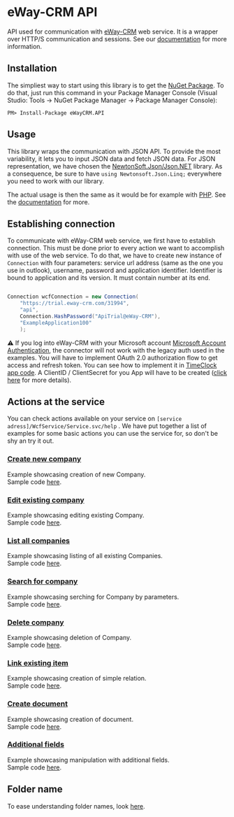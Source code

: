 # eWay-CRM API
API used for communication with [eWay-CRM](http://www.eway-crm.com/) web service. It is a wrapper over HTTP/S communication and sessions. See our [documentation](https://kb.eway-crm.com/documentation/6-add-ins/6-7-api-1) for more information. 

## Installation
The simpliest way to start using this library is to get the  [NuGet Package](https://www.nuget.org/packages/eWayCRM.API). To do that, just run this command in your Package Manager Console (Visual Studio: Tools -> NuGet Package Manager -> Package Manager Console):

```
PM> Install-Package eWayCRM.API
```

## Usage

This library wraps the communication with JSON API. To provide the most variability, it lets you to input JSON data and fetch JSON data. For JSON representation, we have chosen the  [NewtonSoft.Json/Json.NET](https://www.newtonsoft.com/json)  library. As a consequence, be sure to have  `using Newtonsoft.Json.Linq;`  everywhere you need to work with our library.

The actual usage is then the same as it would be for example with  [PHP](https://github.com/rstefko/eway-crm-php-lib). See the [documentation](https://kb.eway-crm.com/documentation/6-add-ins/6-7-api-1)  for more.

## Establishing connection
To communicate with eWay-CRM web service, we first have to establish connection. This must be done prior to every action we want to accomplish with use of the web service. To do that, we have to  create new instance of ```Connection``` with four parameters: service url address (same as the one you use in outlook), username, password and application identifier. Identifier is bound to application and its version. It must contain number at its end.
```C#

Connection wcfConnection = new Connection(
	"https://trial.eway-crm.com/31994",
	"api",
	Connection.HashPassword("ApiTrial@eWay-CRM"),
	"ExampleApplication100"
	);

```

⚠️ If you log into eWay-CRM with your Microsoft account [Microsoft Account Authentication](https://kb.eway-crm.com/documentation/2-installation/2-3-installation-the-server-part/adjust-eway-crm-web-service-for-azure-login-office-365?set_language=en), the connector will not work with the legacy auth used in the examples. You will have to implement OAuth 2.0 authorization flow to get access and refresh token. You can see how to implement it in [TimeClock app code](https://github.com/rstefko/TimeClock/commit/5e86941c159e964c273ca3eaed9c2c59f2ced6ed). A ClientID / ClientSecret for you App will have to be created ([click here](https://kb.eway-crm.com/en/documentation/6-add-ins/integration-with-wordpress-1/integration-with-wordpress) for more details).

## Actions at the service

You can check actions available on your service on  `[service adress]/WcfService/Service.svc/help`  . We have put together a list of examples for some basic actions you can use the service for, so don't be shy an try it out.

### [Create new company](Examples/CreateNewCompany/README.md)
Example showcasing creation of new Company. \
Sample code [here](Examples/CreateNewCompany/Program.cs).

### [Edit existing company](Examples/EditExistingCompany/README.md)
Example showcasing editing existing Company. \
Sample code [here](Examples/EditExistingCompany/Program.cs).

### [List all companies](Examples/ListAllCompanies/README.md)
Example showcasing listing of all existing Companies. \
Sample code [here](Examples/ListAllCompanies/Program.cs).

### [Search for company](Examples/SearchForCompany/README.md)
Example showcasing serching for Company by parameters. \
Sample code [here](Examples/SearchForCompany/Program.cs).

### [Delete company](Examples/DeleteCompany/README.md)
Example showcasing deletion of Company. \
Sample code [here](Examples/DeleteCompany/Program.cs).

### [Link existing item](Examples/LinkExistingItem/README.md)
Example showcasing creation of simple relation. \
Sample code [here](Examples/LinkExistingItem/Program.cs).

### [Create document](Examples/CreateDocument/README.md)
Example showcasing creation of document. \
Sample code [here](Examples/CreateDocument/Program.cs).

### [Additional fields](Examples/AdditionalFields/README.md)
Example showcasing manipulation with additional fields. \
Sample code [here](Examples/AdditionalFields/Program.cs).

## Folder name
To ease understanding folder names, look [here](FolderNames.md).